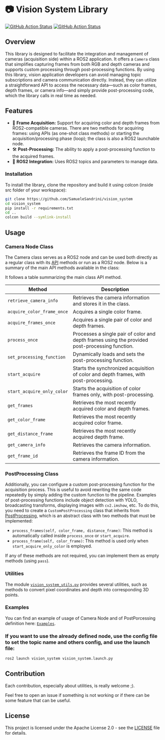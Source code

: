 # 📷 Vision System Library
[![GitHub Action
Status](https://github.com/JRL-CARI-CNR-UNIBS/vision_system/workflows/humble/badge.svg)](https://github.com/JRL-CARI-CNR-UNIBS/vision_system)
[![GitHub Action
Status](https://github.com/JRL-CARI-CNR-UNIBS/vision_system/workflows/rolling/badge.svg)](https://github.com/JRL-CARI-CNR-UNIBS/vision_system)

## Overview

This library is designed to facilitate the integration and management of cameras (acquisition side) within a ROS2 application. It offers a `Camera` class that simplifies capturing frames from both RGB and depth cameras and supports custom processing through post-processing functions. By using this library, vision application developers can avoid managing topic subscriptions and camera communication directly. Instead, they can utilize a straightforward API to access the necessary data—such as color frames, depth frames, or camera info—and simply provide post-processing code, which the library calls in real time as needed.



## Features

- 🎥 **Frame Acquisition:** Support for acquiring color and depth frames from ROS2-compatible cameras. There are two methods for acquiring frames: using APIs (as one-shot class methods) or starting the acquisition/processing phase (loop); the class is also a ROS2 launchable node.
- 🛠️ **Post-Processing:** The ability to apply a post-processing function to the acquired frames.
- 🔧 **ROS2 Integration:** Uses ROS2 topics and parameters to manage data.

### Installation

To install the library, clone the repository and build it using colcon (inside src folder of your workspace):

```bash
git clone https://github.com/SamueleSandrini/vision_system
cd vision_system
pip install -r requirements.txt
cd ..
colcon build --symlink-install
```

## Usage

### Camera Node Class
The Camera class serves as a ROS2 node and can be used both directly as a regular class with its [API](https://jrl-cari-cnr-unibs.github.io/vision_system/) methods or run as a ROS2 node. Below is a summary of the main API methods available in the class:

It follows a table summarizing the main class API method.

| Method                          | Description                                                                                                           |
|---------------------------------|-----------------------------------------------------------------------------------------------------------------------|
| `retrieve_camera_info`          | Retrieves the camera information and stores it in the class.                                                           |
| `acquire_color_frame_once`      | Acquires a single color frame.                                                                                        |
| `acquire_frames_once`           | Acquires a single pair of color and depth frames.                                                                      |
| `process_once`                  | Processes a single pair of color and depth frames using the provided post-processing function.                         |
| `set_processing_function`       | Dynamically loads and sets the post-processing function.                                                                |
| `start_acquire`                 | Starts the synchronized acquisition of color and depth frames, with post-processing.                                   |
| `start_acquire_only_color`      | Starts the acquisition of color frames only, with post-processing.                                                      |
| `get_frames`                    | Retrieves the most recently acquired color and depth frames.                                                            |
| `get_color_frame`               | Retrieves the most recently acquired color frame.                                                                      |
| `get_distance_frame`            | Retrieves the most recently acquired depth frame.                                                                       |
| `get_camera_info`               | Retrieves the camera information.                                                                                      |
| `get_frame_id`                  | Retrieves the frame ID from the camera information.                                                                    |

### PostProcessing Class

Additionally, you can configure a custom post-processing function for the acquisition process. This is useful to avoid rewriting the same code repeatedly by simply adding the custom function to the pipeline. Examples of post-processing functions include object detection with YOLO, broadcasting transforms, displaying images with `cv2.imshow`, etc. To do this, you need to create a `CustomPostProcessing` class that inherits from [PostProcessing](https://github.com/JRL-CARI-CNR-UNIBS/vision_system/blob/main/vision_system/post_processing.py), which is an abstract class with two methods that must be implemented:

- `process_frames(self, color_frame, distance_frame)`: This method is automatically called inside `process_once` or `start_acquire`.
- `process_frame(self, color_frame)`: This method is used only when `start_acquire_only_color` is employed.

If any of these methods are not required, you can implement them as empty methods (using `pass`).

### Utilities

The module [`vision_system_utils.py`](https://github.com/JRL-CARI-CNR-UNIBS/vision_system/blob/main/vision_system/vision_system_utils.py) provides several utilities, such as methods to convert pixel coordinates and depth into corresponding 3D points.


### Examples

You can find an example of usage of Camera Node and of PostPorcessing definition here: [`Examples`](https://github.com/JRL-CARI-CNR-UNIBS/vision_system/tree/main/examples).


### If you want to use the already defined node, use the config file to set the topic name and others config, and use the launch file:

```bash
ros2 launch vision_system vision_system.launch.py
```

## Contribution

Each contribution, especially about utilities, is really welcome ;).

Feel free to open an issue if something is not working or if there can be some feature that can be useful.

## License

This project is licensed under the Apache License 2.0 - see the [LICENSE](https://github.com/JRL-CARI-CNR-UNIBS/vision_system/blob/main/LICENSE) file for details.
